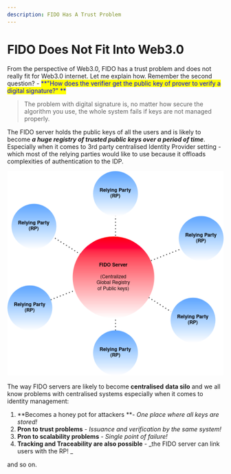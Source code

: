 ```yaml
---
description: FIDO Has A Trust Problem
---
```


# FIDO Does Not Fit Into Web3.0

From the perspective of Web3.0, FIDO has a trust problem and does not really fit for Web3.0 internet. Let me explain how. Remember the second question? - <mark style="color:blue;">**"How does the verifier get the public key of prover to verify a digital signature?" **</mark>

> The problem with digital signature is, no matter how secure the algorithm you use, the whole system fails if keys are not managed properly.

The FIDO server holds the public keys of all the users and is likely to become _**a huge registry of trusted public keys over a period of time**_. Especially when it comes to 3rd party centralised Identity Provider setting -  which most of the relying parties would like to use because it offloads complexities of authentication to the IDP.&#x20;

&#x20;                                                   &#x20;

![](<../../../.gitbook/assets/image (40).png>)



The way FIDO servers are likely to become **centralised** **data silo** and we all know problems with centralised systems especially when it comes to identity management:

1. **Becomes a honey pot for attackers **- _One place where all keys are stored!_
2. **Pron to trust problems** - _Issuance and verification by the same system!_
3. **Pron to scalability problems** - _Single point of failure!_
4. **Tracking and Traceability are also possible** - _the FIDO server can link users with the RP! _

and so on.
